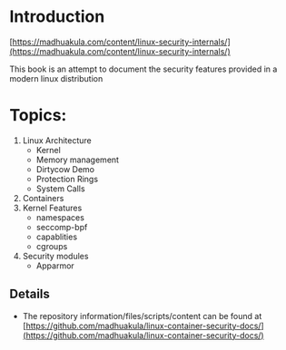 # Introduction

[https://madhuakula.com/content/linux-security-internals/](https://madhuakula.com/content/linux-security-internals/)

This book is an attempt to document the security features provided in a modern linux distribution

# Topics:
1. Linux Architecture
    - Kernel
    - Memory management
    - Dirtycow Demo
    - Protection Rings
    - System Calls
2. Containers
3. Kernel Features
    - namespaces
    - seccomp-bpf
    - capablities
    - cgroups
4. Security modules
    - Apparmor

## Details

* The repository information/files/scripts/content can be found at [https://github.com/madhuakula/linux-container-security-docs/](https://github.com/madhuakula/linux-container-security-docs/)
